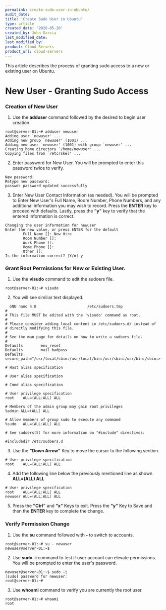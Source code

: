 ```yaml
---
permalink: create-sudo-user-in-ubuntu/
audit_date:
title: 'Create Sudo User in Ubuntu'
type: article 
created_date: '2020-05-20'
created_by: John Garcia
last_modified_date:
last_modified_by:
product: Cloud Servers
product_url: cloud-servers
---
```


This article describes the process of granting sudo access to a new or existing user on Ubuntu.

# New User - Granting Sudo Access

### Creation of New User

1. Use the **adduser** command followed by the desired **<username>** to begin user creation.
```
root@server-01:~# adduser newuser
Adding user `newuser' ...
Adding new group `newuser' (1001) ...
Adding new user `newuser' (1001) with group `newuser' ...
Creating home directory `/home/newuser' ...
Copying files from `/etc/skel' ...
```

2. Enter password for New User. You will be prompted to enter this password twice to verify.
```
New password:
Retype new password:
passwd: password updated successfully
```

3. Enter New User Contact Information (as needed). You will be prompted to Enter New User's Full Name, Room Number, Phone Numbers, and any additional information you may wish to record.  Press the **ENTER** key to proceed with defaults.  Lastly, press the **"y"** key to verify that the entered information is correct.  
```
Changing the user information for newuser
Enter the new value, or press ENTER for the default
        Full Name []: New Hire
        Room Number []:
        Work Phone []:
        Home Phone []:
        Other []:
Is the information correct? [Y/n] y
```
### Grant Root Permissions for New or Existing User.

1.  Use the **visudo** command to edit the sudoers file.
```
root@server-01:~# visudo
```

2.  You will see similiar text displayed.
```
  GNU nano 4.8                       /etc/sudoers.tmp
#
# This file MUST be edited with the 'visudo' command as root.
#
# Please consider adding local content in /etc/sudoers.d/ instead of
# directly modifying this file.
#
# See the man page for details on how to write a sudoers file.
#
Defaults        env_reset
Defaults        mail_badpass
Defaults        secure_path="/usr/local/sbin:/usr/local/bin:/usr/sbin:/usr/bin:/sbin:>

# Host alias specification

# User alias specification

# Cmnd alias specification

# User privilege specification
root    ALL=(ALL:ALL) ALL

# Members of the admin group may gain root privileges
%admin ALL=(ALL) ALL

# Allow members of group sudo to execute any command
%sudo   ALL=(ALL:ALL) ALL

# See sudoers(5) for more information on "#include" directives:

#includedir /etc/sudoers.d
```

3. Use the **"Down Arrow"** Key to move the cursor to the following section.

```
# User privilege specification
root    ALL=(ALL:ALL) ALL
```

4.  Add the following line below the previously mentioned line as shown.  **<username> ALL=(ALL) ALL**  

```
# User privilege specification
root    ALL=(ALL:ALL) ALL
newuser ALL=(ALL:ALL) ALL
```
5.  Press the **"Ctrl"** and **"x"** Keys to exit.  Press the **"y"** Key to Save and then the **ENTER** key to complete the change.

### Verify Permission Change

1. Use the **su** command followed with **- <username>** to switch to accounts.
```
root@server-01:~# su - newuser
newuser@server-01:~$ 
```

2. Use **sudo -i** command to test if user account can elevate permissions.  You will be prompted to enter the user's password.

```
newuser@server-01:~$ sudo -i
[sudo] password for newuser:
root@server-01:~#
```

3. Use **whoami** command to verify you are currently the root user.

```
root@server-01:~# whoami
root
```

